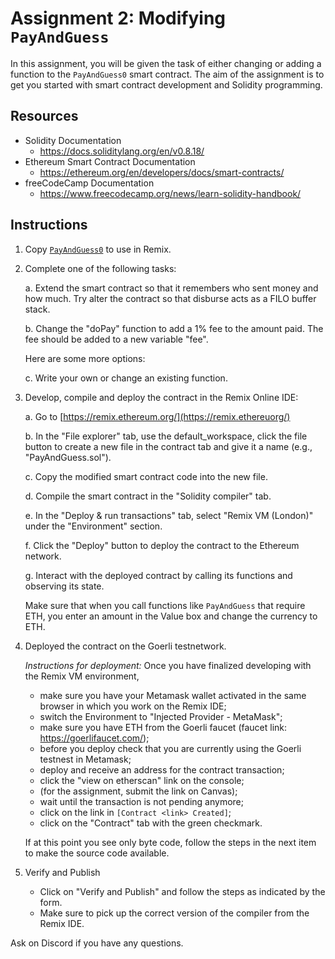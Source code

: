 # Assignment 2: Modifying `PayAndGuess` 

In this assignment, you will be given the task of either changing or adding a function to the `PayAndGuess0` smart contract. The aim of the assignment is to get you started with smart contract development and Solidity programming.  

## Resources

- Solidity Documentation
	- https://docs.soliditylang.org/en/v0.8.18/
- Ethereum Smart Contract Documentation
	- https://ethereum.org/en/developers/docs/smart-contracts/
- freeCodeCamp Documentation
	- https://www.freecodecamp.org/news/learn-solidity-handbook/

## Instructions

1. Copy [`PayAndGuess0`](https://github.com/alexhkurz/SmartContracts/blob/main/Tutorial/PayAndGuess/PayAndGuess0.sol) to use in Remix. 
    
2. Complete one of the following tasks: 

    a. Extend the smart contract so that it remembers who sent money and how much. Try alter the contract so that disburse acts as a FILO buffer stack.

    b. Change the "doPay" function to add a 1% fee to the amount paid. The fee should be added to a new variable "fee".

	Here are some more options:
      
    c. Write your own or change an existing function.
      
3. Develop, compile and deploy the contract in the Remix Online IDE:   

	a. Go to [https://remix.ethereum.org/](https://remix.ethereuorg/)  

	b. In the "File explorer" tab, use the default_workspace, click the file button to create a new file in the contract tab and give it a name (e.g., "PayAndGuess.sol").  

	c. Copy the modified smart contract code into the new file.  

	d. Compile the smart contract in the "Solidity compiler" tab.  

	e. In the "Deploy & run transactions" tab, select "Remix VM (London)" under the "Environment" section.  
	
	f. Click the "Deploy" button to deploy the contract to the Ethereum network.  

	g. Interact with the deployed contract by calling its functions and observing its state. 
	
	Make sure that when you call functions like `PayAndGuess` that require  ETH, you enter an amount in the Value box and change the currency to ETH.  

4. Deployed the contract on the Goerli testnetwork. 

	*Instructions for deployment:* Once you have finalized developing with the Remix VM environment, 
	- make sure you have your Metamask wallet activated in the same browser in which you work on the Remix IDE;
	- switch the Environment to "Injected Provider - MetaMask"; 
	- make sure you have ETH from the Goerli faucet (faucet link: https://goerlifaucet.com/);
	- before you deploy check that you are currently using the Goerli testnest in Metamask; 
	- deploy and receive an address for the contract transaction;
	- click the "view on etherscan" link on the console;
	- (for the assignment, submit the link on Canvas);
	- wait until the transaction is not pending anymore;
	- click on the link in `[Contract <link> Created]`;
	- click on the "Contract" tab with the green checkmark.

	If at this point you see only byte code, follow the steps in the next item to make the source code available.

5. Verify and Publish

	- Click on "Verify and Publish" and follow the steps as indicated by the form.
	- Make sure to pick up the correct version of the compiler from the Remix IDE.

Ask on Discord if you have any questions.
